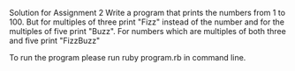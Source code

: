 Solution for Assignment 2
Write a program that prints the numbers from 1 to 100. But for multiples of
three print "Fizz" instead of the number and for the multiples of five print
"Buzz". For numbers which are multiples of both three and five print
"FizzBuzz"

To run the program please run ruby program.rb in command line.
